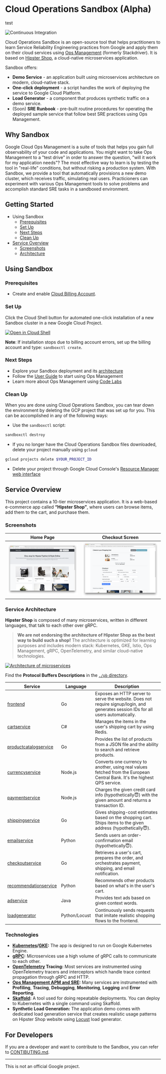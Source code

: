 
# Cloud Operations Sandbox (Alpha)

test

![Continuous Integration](https://github.com/GoogleCloudPlatform/cloud-ops-sandbox/workflows/Continuous%20Integration/badge.svg)

Cloud Operations Sandbox is an open-source tool that helps practitioners to learn Service Reliability Engineering practices from Google and apply them on their cloud services using [Ops Management](https://cloud.google.com/products/operations) (formerly Stackdriver).
It is based on [Hipster Shop](https://github.com/GoogleCloudPlatform/microservices-demo), a cloud-native microservices application.

Sandbox offers:

* **Demo Service** - an application built using microservices architecture on modern, cloud-native stack.
* **One-click deployment**  - a script handles the work of deploying the service to Google Cloud Platform.
* **Load Generator** - a component that produces synthetic traffic on a demo service.
* (Soon) **SRE Runbook** - pre-built routine procedures for operating the deployed sample service that follow best SRE practices using Ops Management.

## Why Sandbox

Google Cloud Ops Management is a suite of tools that helps you gain full observability of your code and applications.
You might want to take Ops Management to a "test drive" in order to answer the question, "will it work for my application needs"?
The most effective way to learn is by testing the tool in "real-life" conditions, but without risking a production system.
With Sandbox, we provide a tool that automatically provisions a new demo cluster, which receives traffic, simulating real users. Practicioners can experiment with various Ops Management tools to solve problems and accomplish standard SRE tasks in a sandboxed environment.

## Getting Started

* Using Sandbox
  * [Prerequisites](#Prerequisites)
  * [Set Up](#Set-Up)
  * [Next Steps](#Next-Steps)
  * [Clean Up](#Clean-Up)
* [Service Overview](#Service-Overview)
  * [Screenshots](#Screenshots)
  * [Architecture](#Architecture)

## Using Sandbox

### Prerequisites

* Create and enable [Cloud Billing Account](https://cloud.google.com/billing/docs/how-to/manage-billing-account).

### Set Up

Click the Cloud Shell button for automated one-click installation of a new Sandbox cluster in a new Google Cloud Project.

[![Open in Cloud Shell](http://www.gstatic.com/cloudssh/images/open-btn.svg)](https://console.cloud.google.com/cloudshell/editor?cloudshell_git_repo=https://github.com/GoogleCloudPlatform/cloud-ops-sandbox.git&cloudshell_git_branch=v0.3.0&shellonly=true&cloudshell_image=gcr.io/stackdriver-sandbox-230822/cloudshell-image/uncertified:v0.3.0&cloudshell_tutorial=docs/tutorial.md)

__Note__: If installation stops due to billing account errors, set up the billing account and type: `sandboxctl create`.

### Next Steps

* Explore your Sandbox deployment and its [architecture](#Service-Overview)
* Follow the [User Guide](/docs/README.md) to start using Ops Management
* Learn more about Ops Management using [Code Labs](https://codelabs.developers.google.com/gcp-next/?cat=Monitoring)

### Clean Up

When you are done using Cloud Operations Sandbox, you can tear down the environment by deleting the GCP project that was set up for you. This can be accomplished in any of the following ways:

* Use the `sandboxctl` script:

```bash
sandboxctl destroy
```

* If you no longer have the Cloud Operations Sandbox files downloaded, delete your project manually using `gcloud`

```bash
gcloud projects delete $YOUR_PROJECT_ID
```

* Delete your project through Google Cloud Console's [Resource Manager web interface](https://console.cloud.google.com/cloud-resource-manager)

## Service Overview

This project contains a 10-tier microservices application. It is a
web-based e-commerce app called **“Hipster Shop”**, where users can browse items,
add them to the cart, and purchase them.

### Screenshots

| Home Page | Checkout Screen |
|-----------|-----------------|
| [![Screenshot of store homepage](./docs/img/hipster-shop-frontend-1.png)](./docs/img/hipster-shop-frontend-1.png) | [![Screenshot of checkout screen](./docs/img/hipster-shop-frontend-2.png)](./docs/img/hipster-shop-frontend-2.png) |

### Service Architecture

**Hipster Shop** is composed of many microservices, written in different languages, that talk to each other over gRPC.
>**We are not endorsing the architecture of Hipster Shop as the best way to build such a shop!**
> The architecture is optimized for learning purposes and includes modern stack: Kubernetes, GKE, Istio,
> Ops Management, gRPC, OpenTelemetry, and similar cloud-native technologies.

[![Architecture of
microservices](./docs/img/architecture-diagram.png)](./docs/img/architecture-diagram.png)

Find the **Protocol Buffers Descriptions** in the [`./pb` directory](./pb).

| Service | Language | Description |
|---------|----------|-------------|
| [frontend](./src/frontend) | Go | Exposes an HTTP server to serve the website. Does not require signup/login, and generates session IDs for all users automatically. |
| [cartservice](./src/cartservice) |  C# | Manages the items in the user's shipping cart by using Redis. |
| [productcatalogservice](./src/productcatalogservice) | Go | Provides the list of products from a JSON file and the ability to search and retrieve products. |
| [currencyservice](./src/currencyservice) | Node.js | Converts one currency to another, using real values fetched from  the European Central Bank. It's the highest QPS service. |
| [paymentservice](./src/paymentservice) | Node.js | Charges the given credit card info (hypothetically😇) with the given amount and returns a transaction ID. |
| [shippingservice](./src/shippingservice) | Go | Gives shipping-cost estimates based on the shopping cart. Ships items to the given address (hypothetically😇). |
| [emailservice](./src/emailservice) | Python | Sends users an order-confirmation email (hypothetically😇). |
| [checkoutservice](./src/checkoutservice) | Go | Retrieves a user's cart, prepares the order, and orchestrates payment, shipping, and email notification. |
| [recommendationservice](./src/recommendationservice) | Python | Recommends other products based on what's in the user's cart. |
| [adservice](./src/adservice) | Java | Provides text ads based on given context words. |
| [loadgenerator](./src/loadgenerator) | Python/Locust | Continuously sends requests that imitate realistic shopping flows to the frontend. |

### Technologies

* **[Kubernetes](https://kubernetes.io)/[GKE](https://cloud.google.com/kubernetes-engine/):**
  The app is designed to run on Google Kubernetes Engine.
* **[gRPC](https://grpc.io):** Microservices use a high volume of gRPC calls to
  communicate to each other.
* **[OpenTelemetry](https://opentelemetry.io/) Tracing:** Most services are
  instrumented using OpenTelemetry tracers and interceptors which handle trace context propagation through gRPC and HTTP.
* **[Ops Management APM and SRE](https://cloud.google.com/products/operations):** Many services
  are instrumented with **Profiling**, **Tracing**, **Debugging**, **Monitoring**, **Logging** and **Error Reporting**.
* **[Skaffold](https://github.com/GoogleContainerTools/skaffold):** A tool used for doing repeatable deployments. You can deploy to Kubernetes with a single command using Skaffold.
* **Synthetic Load Generation:** The application demo comes with dedicated load generation service that creates realistic usage patterns on Hipster Shop website using
  [Locust](https://locust.io/) load generator.

## For Developers
If you are a developer and want to contribute to the Sandbox, you can refer to [CONTIBUTING.md](CONTRIBUTING.md).

---

This is not an official Google project.
